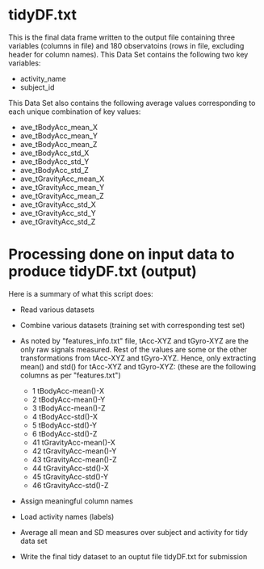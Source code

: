 tidyDF.txt
==========

This is the final data frame written to the output file containing three variables (columns in file) and 180 observatoins (rows in file, excluding header for column names).
This Data Set contains the following two key variables:
- activity_name  
- subject_id  
  
This Data Set also contains the following average values corresponding to each unique combination of key values:
- ave_tBodyAcc_mean_X
- ave_tBodyAcc_mean_Y
- ave_tBodyAcc_mean_Z
- ave_tBodyAcc_std_X
- ave_tBodyAcc_std_Y
- ave_tBodyAcc_std_Z
- ave_tGravityAcc_mean_X
- ave_tGravityAcc_mean_Y
- ave_tGravityAcc_mean_Z
- ave_tGravityAcc_std_X
- ave_tGravityAcc_std_Y
- ave_tGravityAcc_std_Z


Processing done on input data to produce tidyDF.txt (output)
=====================

Here is a summary of what this script does:  
- Read various datasets
- Combine various datasets (training set with corresponding test set)

- As noted by "features_info.txt" file, tAcc-XYZ and tGyro-XYZ are the only raw 
  signals measured. Rest of the values are some or the other transformations 
  from tAcc-XYZ and tGyro-XYZ. 
  Hence, only extracting mean() and std() for tAcc-XYZ and tGyro-XYZ:
  (these are the following columns as per "features.txt")
  - 1 tBodyAcc-mean()-X
  - 2 tBodyAcc-mean()-Y
  - 3 tBodyAcc-mean()-Z
  - 4 tBodyAcc-std()-X
  - 5 tBodyAcc-std()-Y
  - 6 tBodyAcc-std()-Z
  - 41 tGravityAcc-mean()-X
  - 42 tGravityAcc-mean()-Y
  - 43 tGravityAcc-mean()-Z
  - 44 tGravityAcc-std()-X
  - 45 tGravityAcc-std()-Y
  - 46 tGravityAcc-std()-Z    
- Assign meaningful column names
- Load activity names (labels)
- Average all mean and SD measures over subject and activity for tidy data set
- Write the final tidy dataset to an ouptut file tidyDF.txt for submission
